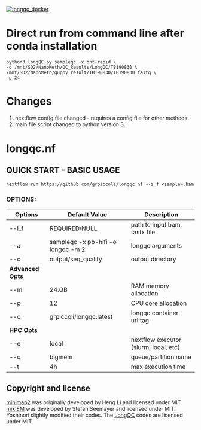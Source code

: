 [![longqc_docker](https://github.com/JD2112/longqc.nf/actions/workflows/docker-image.yml/badge.svg)](https://github.com/JD2112/longqc.nf/actions/workflows/docker-image.yml)
# Direct run from command line after conda installation
```
python3 longQC.py sampleqc -x ont-rapid \
-o /mnt/SD2/NanoMeth/QC_Results/LongQC/TB190830 \
/mnt/SD2/NanoMeth/guppy_result/TB190830/TB190830.fastq \
-p 24
```
# Changes
1. nextflow config file changed - requires a config file for other methods
2. main file script changed to python version 3.

# <Original README from grpiccoli>
# longqc.nf

## QUICK START - BASIC USAGE
```
nextflow run https://github.com/grpiccoli/longqc.nf --i_f <sample>.bam
```

### OPTIONS:

| Options       | Default Value                      | Description
| ------------- | ---------------------------------- | ---------------------------------------
| --i_f         | REQUIRED/NULL                      | path to input bam, fastx file  
| --a           | sampleqc -x pb-hifi -o longqc -m 2 | longqc arguments  
| --o           | output/seq_quality                 | output directory    
| **Advanced Opts** |                         |
| --m           | 24.GB                   | RAM memory allocation  
| --p           | 12                      | CPU core allocation  
| --c           | grpiccoli/longqc:latest | longqc container url:tag
| **HPC Opts**      |                         |
| --e           | local                   | nextflow executor (slurm, local, etc)  
| --q           | bigmem                  | queue/partition name  
| --t           | 4h                      | max execution time  

## Copyright and license
[minimap2](https://github.com/lh3/minimap2) was originally developed by Heng Li and licensed under MIT. [mix'EM](https://github.com/sseemayer/mixem) was developed by Stefan Seemayer and licensed under MIT. Yoshinori slightly modified their codes.
The [LongQC](https://github.com/yfukasawa/LongQC) codes are licensed under MIT.
